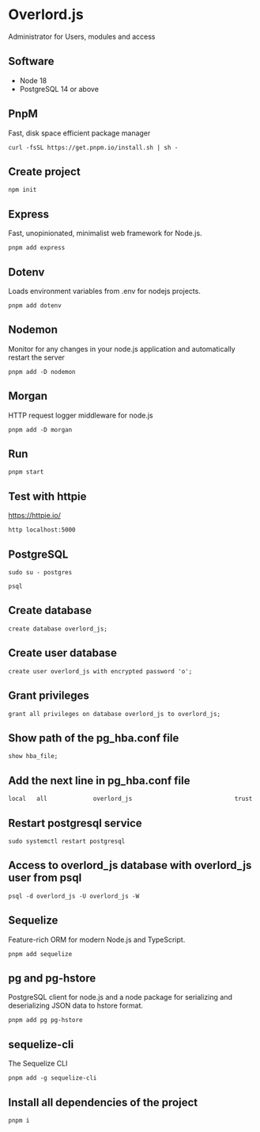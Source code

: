 # Overlord.js
Administrator for Users, modules and access

## Software
* Node 18
* PostgreSQL 14 or above

## PnpM
Fast, disk space efficient package manager
```
curl -fsSL https://get.pnpm.io/install.sh | sh -
```
## Create project
```
npm init
```
## Express
Fast, unopinionated, minimalist web framework for Node.js.
```
pnpm add express 
```
## Dotenv 
Loads environment variables from .env for nodejs projects. 
```
pnpm add dotenv
```
## Nodemon 
Monitor for any changes in your node.js application and automatically restart the server
```
pnpm add -D nodemon
```
## Morgan 
HTTP request logger middleware for node.js 
```
pnpm add -D morgan
```
## Run
```
pnpm start
```
## Test with httpie
https://httpie.io/
```
http localhost:5000
```
## PostgreSQL
```
sudo su - postgres
```
```
psql
```
## Create database
```
create database overlord_js;
```
## Create user database
```
create user overlord_js with encrypted password 'o';
```
## Grant privileges
```
grant all privileges on database overlord_js to overlord_js;
```
## Show path of the pg_hba.conf file
```
show hba_file;
```
## Add the next line in pg_hba.conf file
```
local   all             overlord_js                             trust
```
## Restart postgresql service
```
sudo systemctl restart postgresql
```
## Access to overlord_js database with overlord_js user from psql 
```
psql -d overlord_js -U overlord_js -W
```
## Sequelize
Feature-rich ORM for modern Node.js and TypeScript.
```
pnpm add sequelize
```
## pg and pg-hstore
PostgreSQL client for node.js and a node package for serializing and deserializing JSON data to hstore format.
```
pnpm add pg pg-hstore
```
## sequelize-cli
The Sequelize CLI 
```
pnpm add -g sequelize-cli
```

## Install all dependencies of the project
```
pnpm i
```

